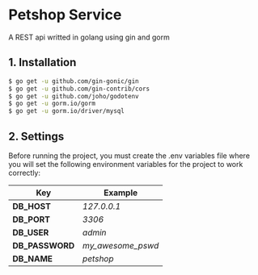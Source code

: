 # Petshop Service

A REST api writted in golang using gin and gorm

## 1. Installation

```bash
$ go get -u github.com/gin-gonic/gin
$ go get -u github.com/gin-contrib/cors
$ go get -u github.com/joho/godotenv
$ go get -u gorm.io/gorm
$ go get -u gorm.io/driver/mysql
```
## 2. Settings
Before running the project, you must create the .env variables file where you will set the following environment variables for the project to work correctly:

| Key             | Example           |
| --------------- | ----------------- |
| **DB_HOST**     | *127.0.0.1*       |
| **DB_PORT**     | *3306*            |
| **DB_USER**     | *admin*           |
| **DB_PASSWORD** | *my_awesome_pswd* |
| **DB_NAME**     | *petshop*         |
